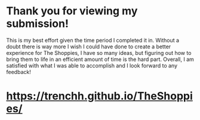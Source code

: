 # Thank you for viewing my submission!

This is my best effort given the time period I completed it in. Without a doubt there is way more I wish I could have done to create a better experience for The Shoppies, I have so many ideas, but figuring out how to bring them to life in an efficient amount of time is the hard part. Overall, I am satisfied with what I was able to accomplish and I look forward to any feedback!

# https://trenchh.github.io/TheShoppies/
